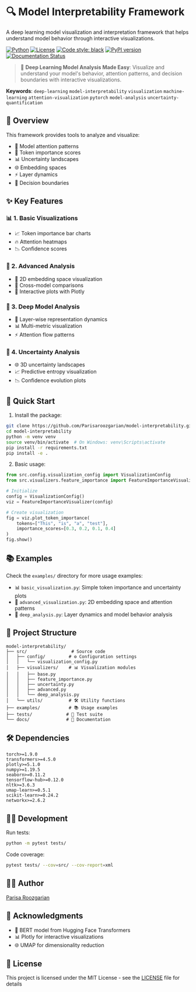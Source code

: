 # 🔍 Model Interpretability Framework

A deep learning model visualization and interpretation framework that helps understand model behavior through interactive visualizations.

[![Python](https://img.shields.io/badge/python-3.7%2B-blue.svg)](https://www.python.org/downloads/)
[![License](https://img.shields.io/badge/license-MIT-green.svg)](https://opensource.org/licenses/MIT)
[![Code style: black](https://img.shields.io/badge/code%20style-black-000000.svg)](https://github.com/psf/black)
[![PyPI version](https://badge.fury.io/py/model-interpretability.svg)](https://badge.fury.io/py/model-interpretability)
[![Documentation Status](https://readthedocs.org/projects/model-interpretability/badge/?version=latest)](https://model-interpretability.readthedocs.io/en/latest/?badge=latest)

> 🎯 **Deep Learning Model Analysis Made Easy**: Visualize and understand your model's behavior, attention patterns, and decision boundaries with interactive visualizations.

**Keywords**: `deep-learning` `model-interpretability` `visualization` `machine-learning` `attention-visualization` `pytorch` `model-analysis` `uncertainty-quantification`

## 🎯 Overview

This framework provides tools to analyze and visualize:
- 🧠 Model attention patterns
- 🎯 Token importance scores
- 📊 Uncertainty landscapes
- 🌐 Embedding spaces
- ⚡ Layer dynamics
- 🔄 Decision boundaries

## ✨ Key Features

### 📊 1. Basic Visualizations
- 📈 Token importance bar charts
- 🔥 Attention heatmaps
- 📉 Confidence scores

### 🔬 2. Advanced Analysis
- 🌌 2D embedding space visualization
- 🔄 Cross-model comparisons
- 📱 Interactive plots with Plotly

### 🚀 3. Deep Model Analysis
- 🔄 Layer-wise representation dynamics
- 📊 Multi-metric visualization
- ⚡ Attention flow patterns

### 🎯 4. Uncertainty Analysis
- 🌐 3D uncertainty landscapes
- 📈 Predictive entropy visualization
- 📉 Confidence evolution plots

## 🚀 Quick Start

1. Install the package:
```bash
git clone https://github.com/Parisaroozgarian/model-interpretability.git
cd model-interpretability
python -m venv venv
source venv/bin/activate  # On Windows: venv\Scripts\activate
pip install -r requirements.txt
pip install -e .
```

2. Basic usage:
```python
from src.config.visualization_config import VisualizationConfig
from src.visualizers.feature_importance import FeatureImportanceVisualizer

# Initialize
config = VisualizationConfig()
viz = FeatureImportanceVisualizer(config)

# Create visualization
fig = viz.plot_token_importance(
    tokens=["This", "is", "a", "test"],
    importance_scores=[0.3, 0.2, 0.1, 0.4]
)
fig.show()
```

## 📚 Examples

Check the `examples/` directory for more usage examples:
- 📊 `basic_visualization.py`: Simple token importance and uncertainty plots
- 🔬 `advanced_visualization.py`: 2D embedding space and attention patterns
- 🚀 `deep_analysis.py`: Layer dynamics and model behavior analysis

## 📁 Project Structure
```
model-interpretability/
├── src/                 # Source code
│   ├── config/         # ⚙️ Configuration settings
│   │   └── visualization_config.py
│   ├── visualizers/    # 📊 Visualization modules
│   │   ├── base.py
│   │   ├── feature_importance.py
│   │   ├── uncertainty.py
│   │   ├── advanced.py
│   │   └── deep_analysis.py
│   └── utils/          # 🛠️ Utility functions
├── examples/           # 📚 Usage examples
├── tests/             # 🧪 Test suite
└── docs/              # 📖 Documentation
```

## 🛠️ Dependencies
```
torch>=1.9.0
transformers>=4.5.0
plotly>=5.1.0
numpy>=1.19.5
seaborn>=0.11.2
tensorflow-hub>=0.12.0
nltk>=3.6.3
umap-learn>=0.5.1
scikit-learn>=0.24.2
networkx>=2.6.2
```

## 👨‍💻 Development

Run tests:
```bash
python -m pytest tests/
```

Code coverage:
```bash
pytest tests/ --cov=src/ --cov-report=xml
```

## 👩‍💻 Author

[Parisa Roozgarian](https://github.com/Parisaroozgarian)


## 🙏 Acknowledgments

- 🤗 BERT model from Hugging Face Transformers
- 📊 Plotly for interactive visualizations
- 🌐 UMAP for dimensionality reduction

## 📝 License

This project is licensed under the MIT License - see the [LICENSE](LICENSE) file for details